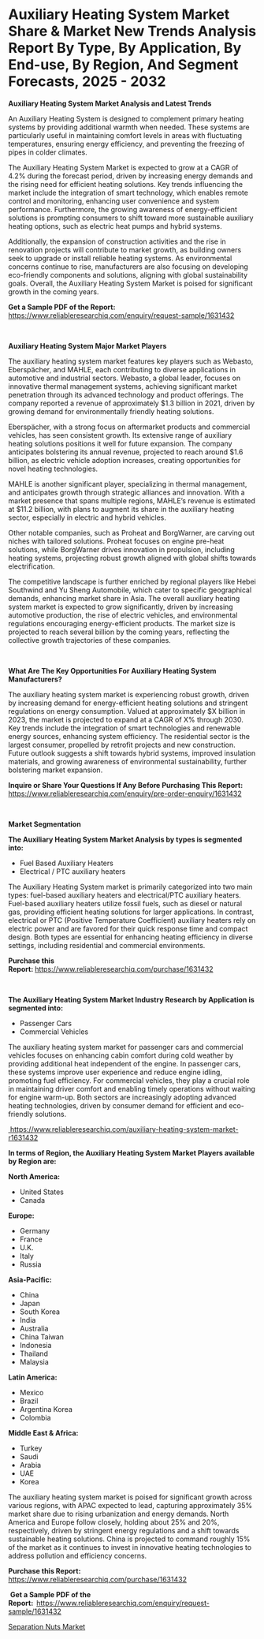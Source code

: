 <p><h1>Auxiliary Heating System Market Share & Market New Trends Analysis Report By Type, By Application, By End-use, By Region, And Segment Forecasts, 2025 - 2032</h1></p><p><strong>Auxiliary Heating System Market Analysis and Latest Trends</strong></p>
<p><p>An Auxiliary Heating System is designed to complement primary heating systems by providing additional warmth when needed. These systems are particularly useful in maintaining comfort levels in areas with fluctuating temperatures, ensuring energy efficiency, and preventing the freezing of pipes in colder climates. </p><p>The Auxiliary Heating System Market is expected to grow at a CAGR of 4.2% during the forecast period, driven by increasing energy demands and the rising need for efficient heating solutions. Key trends influencing the market include the integration of smart technology, which enables remote control and monitoring, enhancing user convenience and system performance. Furthermore, the growing awareness of energy-efficient solutions is prompting consumers to shift toward more sustainable auxiliary heating options, such as electric heat pumps and hybrid systems. </p><p>Additionally, the expansion of construction activities and the rise in renovation projects will contribute to market growth, as building owners seek to upgrade or install reliable heating systems. As environmental concerns continue to rise, manufacturers are also focusing on developing eco-friendly components and solutions, aligning with global sustainability goals. Overall, the Auxiliary Heating System Market is poised for significant growth in the coming years.</p></p>
<p><strong>Get a Sample PDF of the Report:&nbsp;</strong> <a href="https://www.reliableresearchiq.com/enquiry/request-sample/1631432?utm_campaign=2285&utm_medium=2&utm_source=Github&utm_content=ia&utm_term=05032025&utm_id=auxiliary-heating-system">https://www.reliableresearchiq.com/enquiry/request-sample/1631432</a></p>
<p>&nbsp;</p>
<p><strong>Auxiliary Heating System Major Market Players</strong></p>
<p><p>The auxiliary heating system market features key players such as Webasto, Eberspächer, and MAHLE, each contributing to diverse applications in automotive and industrial sectors. Webasto, a global leader, focuses on innovative thermal management systems, achieving significant market penetration through its advanced technology and product offerings. The company reported a revenue of approximately $1.3 billion in 2021, driven by growing demand for environmentally friendly heating solutions.</p><p>Eberspächer, with a strong focus on aftermarket products and commercial vehicles, has seen consistent growth. Its extensive range of auxiliary heating solutions positions it well for future expansion. The company anticipates bolstering its annual revenue, projected to reach around $1.6 billion, as electric vehicle adoption increases, creating opportunities for novel heating technologies.</p><p>MAHLE is another significant player, specializing in thermal management, and anticipates growth through strategic alliances and innovation. With a market presence that spans multiple regions, MAHLE’s revenue is estimated at $11.2 billion, with plans to augment its share in the auxiliary heating sector, especially in electric and hybrid vehicles.</p><p>Other notable companies, such as Proheat and BorgWarner, are carving out niches with tailored solutions. Proheat focuses on engine pre-heat solutions, while BorgWarner drives innovation in propulsion, including heating systems, projecting robust growth aligned with global shifts towards electrification.</p><p>The competitive landscape is further enriched by regional players like Hebei Southwind and Yu Sheng Automobile, which cater to specific geographical demands, enhancing market share in Asia. The overall auxiliary heating system market is expected to grow significantly, driven by increasing automotive production, the rise of electric vehicles, and environmental regulations encouraging energy-efficient products. The market size is projected to reach several billion by the coming years, reflecting the collective growth trajectories of these companies.</p></p>
<p>&nbsp;</p>
<p><strong>What Are The Key Opportunities For Auxiliary Heating System Manufacturers?</strong></p>
<p><p>The auxiliary heating system market is experiencing robust growth, driven by increasing demand for energy-efficient heating solutions and stringent regulations on energy consumption. Valued at approximately $X billion in 2023, the market is projected to expand at a CAGR of X% through 2030. Key trends include the integration of smart technologies and renewable energy sources, enhancing system efficiency. The residential sector is the largest consumer, propelled by retrofit projects and new construction. Future outlook suggests a shift towards hybrid systems, improved insulation materials, and growing awareness of environmental sustainability, further bolstering market expansion.</p></p>
<p><strong>Inquire or Share Your Questions If Any Before Purchasing This Report:</strong> <a href="https://www.reliableresearchiq.com/enquiry/pre-order-enquiry/1631432?utm_campaign=2285&utm_medium=2&utm_source=Github&utm_content=ia&utm_term=05032025&utm_id=auxiliary-heating-system">https://www.reliableresearchiq.com/enquiry/pre-order-enquiry/1631432</a></p>
<p>&nbsp;</p>
<p><strong>Market Segmentation</strong></p>
<p><strong>The Auxiliary Heating System Market Analysis by types is segmented into:</strong></p>
<p><ul><li>Fuel Based Auxiliary Heaters</li><li>Electrical / PTC auxiliary heaters</li></ul></p>
<p><p>The Auxiliary Heating System market is primarily categorized into two main types: fuel-based auxiliary heaters and electrical/PTC auxiliary heaters. Fuel-based auxiliary heaters utilize fossil fuels, such as diesel or natural gas, providing efficient heating solutions for larger applications. In contrast, electrical or PTC (Positive Temperature Coefficient) auxiliary heaters rely on electric power and are favored for their quick response time and compact design. Both types are essential for enhancing heating efficiency in diverse settings, including residential and commercial environments.</p></p>
<p><strong>Purchase this Report:&nbsp;</strong><a href="https://www.reliableresearchiq.com/purchase/1631432?utm_campaign=2285&utm_medium=2&utm_source=Github&utm_content=ia&utm_term=05032025&utm_id=auxiliary-heating-system">https://www.reliableresearchiq.com/purchase/1631432</a></p>
<p>&nbsp;</p>
<p><strong>The Auxiliary Heating System Market Industry Research by Application is segmented into:</strong></p>
<p><ul><li>Passenger Cars</li><li>Commercial Vehicles</li></ul></p>
<p><p>The auxiliary heating system market for passenger cars and commercial vehicles focuses on enhancing cabin comfort during cold weather by providing additional heat independent of the engine. In passenger cars, these systems improve user experience and reduce engine idling, promoting fuel efficiency. For commercial vehicles, they play a crucial role in maintaining driver comfort and enabling timely operations without waiting for engine warm-up. Both sectors are increasingly adopting advanced heating technologies, driven by consumer demand for efficient and eco-friendly solutions.</p></p>
<p><a href="https://www.reliableresearchiq.com/auxiliary-heating-system-market-r1631432?utm_campaign=2285&utm_medium=2&utm_source=Github&utm_content=ia&utm_term=05032025&utm_id=auxiliary-heating-system">&nbsp;https://www.reliableresearchiq.com/auxiliary-heating-system-market-r1631432</a></p>
<p><strong>In terms of Region, the Auxiliary Heating System Market Players available by Region are:</strong></p>
<p>
    <p> <strong> North America: </strong>
        <ul>
            <li>United States</li>
            <li>Canada</li>
        </ul>
        </p> 
    <p> <strong> Europe: </strong>
        <ul>
            <li>Germany</li>
            <li>France</li>
            <li>U.K.</li>
            <li>Italy</li>
            <li>Russia</li>
        </ul>
        </p> 
    <p> <strong> Asia-Pacific: </strong>
        <ul>
            <li>China</li>
            <li>Japan</li>
            <li>South Korea</li>
            <li>India</li>
            <li>Australia</li>
            <li>China Taiwan</li>
            <li>Indonesia</li>
            <li>Thailand</li>
            <li>Malaysia</li>
        </ul>
        </p> 
    <p> <strong> Latin America: </strong>
        <ul>
            <li>Mexico</li>
            <li>Brazil</li>
            <li>Argentina Korea</li>
            <li>Colombia</li>
        </ul>
        </p> 
    <p> <strong> Middle East & Africa: </strong>
        <ul>
            <li>Turkey</li>
            <li>Saudi</li>
            <li>Arabia</li>
            <li>UAE</li>
            <li>Korea</li>
        </ul>
    </p>
    </p>
<p><p>The auxiliary heating system market is poised for significant growth across various regions, with APAC expected to lead, capturing approximately 35% market share due to rising urbanization and energy demands. North America and Europe follow closely, holding about 25% and 20%, respectively, driven by stringent energy regulations and a shift towards sustainable heating solutions. China is projected to command roughly 15% of the market as it continues to invest in innovative heating technologies to address pollution and efficiency concerns.</p></p>
<p><strong>Purchase this Report: </strong><a href="https://www.reliableresearchiq.com/purchase/1631432?utm_campaign=2285&utm_medium=2&utm_source=Github&utm_content=ia&utm_term=05032025&utm_id=auxiliary-heating-system">https://www.reliableresearchiq.com/purchase/1631432</a></p>
<p>&nbsp;<strong>Get a Sample PDF of the Report:&nbsp;&nbsp;</strong><a href="https://www.reliableresearchiq.com/enquiry/request-sample/1631432?utm_campaign=2285&utm_medium=2&utm_source=Github&utm_content=ia&utm_term=05032025&utm_id=auxiliary-heating-system">https://www.reliableresearchiq.com/enquiry/request-sample/1631432</a></p>
<p><strong></strong></p>
<p><p><a href="https://github.com/JubayerMia832/Market-Research-Report-List-1/blob/main/separation-nuts-market.md?utm_campaign=2285&utm_medium=2&utm_source=Github&utm_content=ia&utm_term=05032025&utm_id=auxiliary-heating-system">Separation Nuts Market</a></p></p>